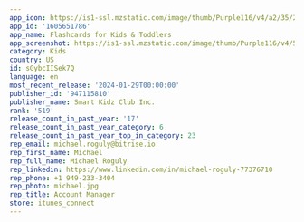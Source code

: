 ```yaml
---
app_icon: https://is1-ssl.mzstatic.com/image/thumb/Purple116/v4/a2/35/2e/a2352e77-e02a-e546-7e67-fb6170e44894/AppIcon-1x_U007emarketing-0-8-0-sRGB-85-220.png/1024x1024bb.png
app_id: '1605651786'
app_name: Flashcards for Kids & Toddlers
app_screenshot: https://is1-ssl.mzstatic.com/image/thumb/Purple116/v4/5a/e9/c1/5ae9c1f8-49fe-e506-a964-ce540f7a64da/368b25c3-7ae3-4ebb-8df3-2744afa7f84e_Iphone5.5-Screen0.jpg/1242x2208bb.png
category: Kids
country: US
id: sGybcIISek7Q
language: en
most_recent_release: '2024-01-29T00:00:00'
publisher_id: '947115810'
publisher_name: Smart Kidz Club Inc.
rank: '519'
release_count_in_past_year: '17'
release_count_in_past_year_category: 6
release_count_in_past_year_top_in_category: 23
rep_email: michael.roguly@bitrise.io
rep_first_name: Michael
rep_full_name: Michael Roguly
rep_linkedin: https://www.linkedin.com/in/michael-roguly-77376710
rep_phone: +1 949-233-3404
rep_photo: michael.jpg
rep_title: Account Manager
store: itunes_connect
---
```


